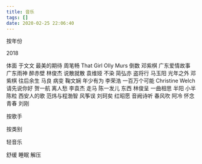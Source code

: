 ```yaml
---
title: 音乐
tags: []
date: 2020-02-25 22:06:40
---
```




按年份





2018



体面	于文文
最美的期待	周笔畅
That Girl	Olly Murs
倒数	邓紫棋
广东爱情故事	广东雨神
醉赤壁	林俊杰
说散就散	袁维娅
不染	简弘亦
盗将行	马玉阳
光年之外	邓紫棋
往后余生	马良
病变	鞠文娴
年少有为	李荣浩
一百万个可能	Christine Welch
请先说你好	贺一航
离人愁	李袁杰
走马	陈一发儿
东西	林俊呈
一曲相思	半阳
小半	陈粒
西安人的歌	范炜与程渤智
风筝误	刘珂矣
红昭愿	音阙诗听
春风吹	阿冷
怀念青春	刘刚



按歌手



按类别

轻音乐

舒缓 睡眠 解压

